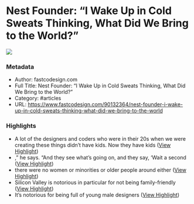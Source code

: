 # Nest Founder: “I Wake Up in Cold Sweats Thinking, What Did We Bring to the World?”

![](https://readwise-assets.s3.amazonaws.com/static/images/article1.be68295a7e40.png)

### Metadata

- Author: fastcodesign.com
- Full Title: Nest Founder: “I Wake Up in Cold Sweats Thinking, What Did We Bring to the World?”
- Category: #articles
- URL: https://www.fastcodesign.com/90132364/nest-founder-i-wake-up-in-cold-sweats-thinking-what-did-we-bring-to-the-world

### Highlights

- A lot of the designers and coders who were in their 20s when we were creating these things didn’t have kids. Now they have kids ([View Highlight](https://instapaper.com/read/1005507381/7430265))
- ,” he says. “And they see what’s going on, and they say, ‘Wait a second ([View Highlight](https://instapaper.com/read/1005507381/7430267))
- there were no women or minorities or older people around either ([View Highlight](https://instapaper.com/read/1005507381/7430270))
- Silicon Valley is notorious in particular for not being family-friendly ([View Highlight](https://instapaper.com/read/1005507381/7430271))
- It’s notorious for being full of young male designers ([View Highlight](https://instapaper.com/read/1005507381/7430273))
